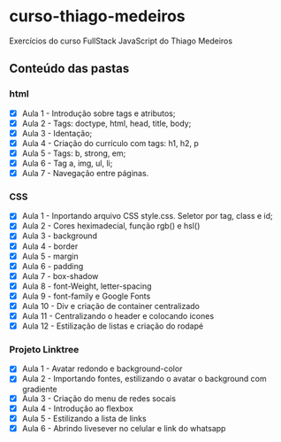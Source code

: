 # curso-thiago-medeiros
 Exercícios do curso FullStack JavaScript do Thiago Medeiros

 ## Conteúdo das pastas

 ### html
- [x] Aula 1 - Introdução sobre tags e atributos;
- [x] Aula 2 - Tags: doctype, html, head, title, body;
- [x] Aula 3 - Identação;
- [x] Aula 4 - Criação do currículo com tags: h1, h2, p
- [x] Aula 5 - Tags: b, strong, em;
- [x] Aula 6 - Tag a, img, ul, li;
- [x] Aula 7 - Navegação entre páginas.

### CSS
- [x] Aula 1 - Inportando arquivo CSS style.css. Seletor por tag, class e id;
- [x] Aula 2 - Cores heximadecial, função rgb() e hsl()
- [x] Aula 3 - background 
- [x] Aula 4 - border
- [x] Aula 5 - margin
- [x] Aula 6 - padding
- [x] Aula 7 - box-shadow
- [x] Aula 8 - font-Weight, letter-spacing
- [x] Aula 9 - font-family e Google Fonts
- [x] Aula 10 - Div e criação de container centralizado
- [x] Aula 11 - Centralizando o header e colocando icones
- [x] Aula 12 - Estilização de listas e criação do rodapé

### Projeto Linktree
- [x] Aula 1 - Avatar redondo e background-color
- [x] Aula 2 - Importando fontes, estilizando o avatar o background com gradiente
- [x] Aula 3 - Criação do menu de redes socais
- [x] Aula 4 - Introdução ao flexbox
- [x] Aula 5 - Estilizando a lista de links
- [x] Aula 6 - Abrindo livesever no celular e link do whatsapp

